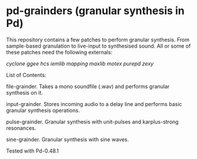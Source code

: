 pd-grainders (granular synthesis in Pd)
=======================================

This repository contains a few patches to perform granular synthesis. From sample-based granulation to live-input to synthesised sound. All or some of these patches need the following externals:

*cyclone ggee hcs iemlib mapping maxlib motex purepd zexy*

List of Contents:

file-grainder. Takes a mono soundfile (.wav) and performs granular synthesis on it.

input-grainder. Stores incoming audio to a delay line and performs basic granular synthesis operations.

pulse-grainder. Granular synthesis with unit-pulses and karplus-strong resonances.

sine-grainder. Granular synthesis with sine waves.


Tested with Pd-0.48.1